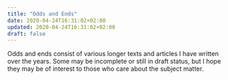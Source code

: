```yaml
---
title: "Odds and Ends"
date: 2020-04-24T16:31:02+02:00
updated: 2020-04-24T16:31:02+02:00
draft: false
---
```


Odds and ends consist of various longer texts and articles I have written over the
years. Some may be incomplete or still in draft status, but I hope they may be
of interest to those who care about the subject matter.

